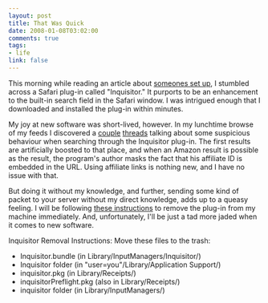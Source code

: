 ```yaml
--- 
layout: post
title: That Was Quick
date: 2008-01-08T03:02:00
comments: true
tags:
- life
link: false
---
```

This morning while reading an article about <a href="http://paulstamatiou.com/2008/01/08/pstamcom-behind-the-scenes/" title="PSTAM.com Behind the Scenes">someones set up</a>, I stumbled across a Safari plug-in called "Inquisitor."  It purports to be an enhancement to the built-in search field in the Safari window.  I was intrigued enough that I downloaded and installed the plug-in within minutes.

My joy at new software was short-lived, however.  In my lunchtime browse of my feeds I discovered a <a href="http://on.thehold.net/2008/01/has-inquisitor-gone-scurrilous.html" title="Has Inquisito gone scurrilous?">couple</a> <a href="http://www.tuaw.com/2008/01/07/inquisitor-raises-some-questions/" title="Inquisitor raises some questions">threads</a> talking about some suspicious behaviour when searching through the Inquisitor plug-in.  The first results are artificially boosted to that place, and when an Amazon result is possible as the result, the program's author masks the fact that his affiliate ID is embedded in the URL.  Using affiliate links is nothing new, and I have no issue with that.

But doing it without my knowledge, and further, sending some kind of packet to your server without my direct knowledge, adds up to a queasy feeling.  I will be following <a href="http://forums.macrumors.com/showthread.php?t=397086" title="Uninstall Inquisitor">these instructions</a> to remove the plug-in from my machine immediately.  And, unfortunately, I'll be just a tad more jaded when it comes to new software.

Inquisitor Removal Instructions: Move these files to the trash:
<ul>
	<li>Inquisitor.bundle (in Library/InputManagers/Inquisitor/)</li>
	<li>Inquisitor folder (in "user=you"/Library/Application Support/)</li>
	<li>inquisitor.pkg (in Library/Receipts/)</li>
	<li>inquisitorPreflight.pkg (also in Library/Receipts/)</li>
	<li>inquisitor folder (in Library/InputManagers/)</li>
</ul>
